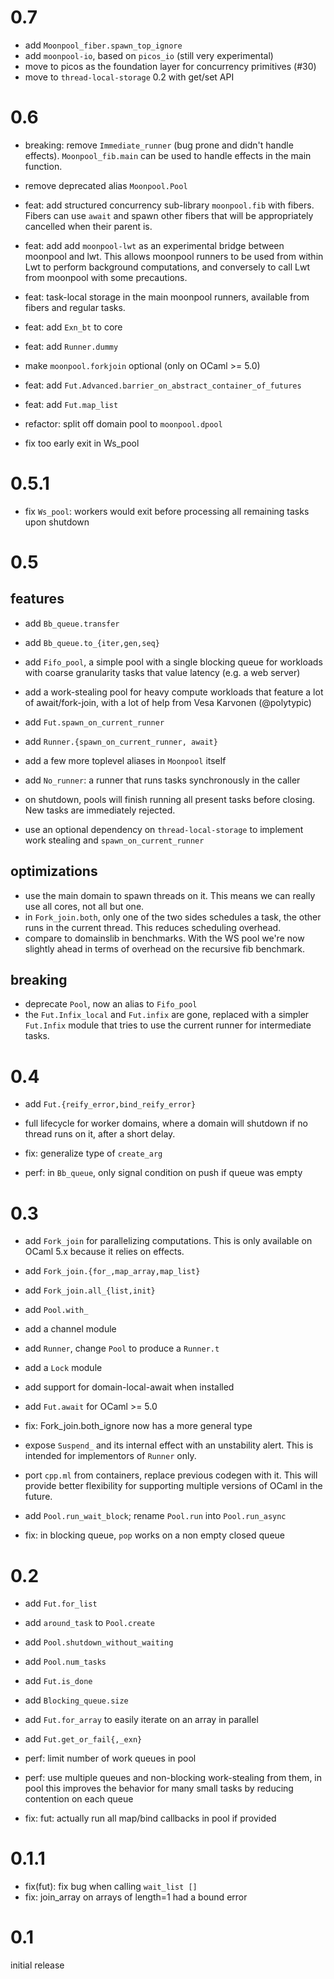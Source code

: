 
# 0.7

- add `Moonpool_fiber.spawn_top_ignore`
- add `moonpool-io`, based on `picos_io` (still very experimental)
- move to picos as the foundation layer for concurrency primitives (#30)
- move to `thread-local-storage` 0.2 with get/set API

# 0.6

- breaking: remove `Immediate_runner` (bug prone and didn't
    handle effects). `Moonpool_fib.main` can be used to handle
    effects in the main function.
- remove deprecated alias `Moonpool.Pool`

- feat: add structured concurrency sub-library `moonpool.fib` with
    fibers. Fibers can use `await` and spawn other fibers that will
    be appropriately cancelled when their parent is.
- feat: add add `moonpool-lwt` as an experimental bridge between moonpool and lwt.
    This allows moonpool runners to be used from within Lwt to
    perform background computations, and conversely to call Lwt from
    moonpool with some precautions.
- feat: task-local storage in the main moonpool runners, available from
    fibers and regular tasks.
- feat: add `Exn_bt` to core
- feat: add `Runner.dummy`
- make `moonpool.forkjoin` optional (only on OCaml >= 5.0)
- feat: add `Fut.Advanced.barrier_on_abstract_container_of_futures`
- feat: add `Fut.map_list`

- refactor: split off domain pool to `moonpool.dpool`
- fix too early exit in Ws_pool

# 0.5.1

- fix `Ws_pool`: workers would exit before processing
    all remaining tasks upon shutdown

# 0.5

## features

- add `Bb_queue.transfer`
- add `Bb_queue.to_{iter,gen,seq}`
- add `Fifo_pool`, a simple pool with a single blocking queue for
    workloads with coarse granularity tasks that value
    latency (e.g. a web server)
- add a work-stealing pool for heavy compute workloads that
    feature a lot of await/fork-join, with a lot of help
    from Vesa Karvonen (@polytypic)
- add `Fut.spawn_on_current_runner`
- add `Runner.{spawn_on_current_runner, await}`
- add a few more toplevel aliases in `Moonpool` itself
- add `No_runner`: a runner that runs tasks synchronously in the caller
- on shutdown, pools will finish running all present tasks before
    closing. New tasks are immediately rejected.

- use an optional dependency on `thread-local-storage` to
    implement work stealing and `spawn_on_current_runner`

## optimizations

- use the main domain to spawn threads on it. This means we can really
    use all cores, not all but one.
- in `Fork_join.both`, only one of the two sides schedules a task,
    the other runs in the current thread. This reduces scheduling overhead.
- compare to domainslib in benchmarks. With the WS pool we're now slightly
    ahead in terms of overhead on the recursive fib benchmark.

## breaking

- deprecate `Pool`, now an alias to `Fifo_pool`
- the `Fut.Infix_local` and `Fut.infix` are gone, replaced with
    a simpler `Fut.Infix` module that tries to use the current runner
    for intermediate tasks.

# 0.4

- add `Fut.{reify_error,bind_reify_error}`
- full lifecycle for worker domains, where a domain
    will shutdown if no thread runs on it, after a
    short delay.

- fix: generalize type of `create_arg`
- perf: in `Bb_queue`, only signal condition on push if queue was empty

# 0.3

- add `Fork_join` for parallelizing computations. This is only
    available on OCaml 5.x because it relies on effects.
- add `Fork_join.{for_,map_array,map_list}`
- add `Fork_join.all_{list,init}`
- add `Pool.with_`
- add a channel module
- add `Runner`, change `Pool` to produce a `Runner.t`
- add a `Lock` module
- add support for domain-local-await when installed
- add `Fut.await` for OCaml >= 5.0

- fix: Fork_join.both_ignore now has a more general type

- expose `Suspend_` and its internal effect with an unstability alert.
    This is intended for implementors of `Runner` only.
- port `cpp.ml` from containers, replace previous codegen with it.
    This will provide better flexibility for supporting multiple versions
    of OCaml in the future.
- add `Pool.run_wait_block`; rename `Pool.run` into `Pool.run_async`
- fix: in blocking queue, `pop` works on a non empty closed queue

# 0.2

- add `Fut.for_list`
- add `around_task` to `Pool.create`
- add `Pool.shutdown_without_waiting`
- add `Pool.num_tasks`
- add `Fut.is_done`
- add `Blocking_queue.size`
- add `Fut.for_array` to easily iterate on an array in parallel
- add `Fut.get_or_fail{,_exn}`

- perf: limit number of work queues in pool
- perf: use multiple queues and non-blocking work-stealing from them, in pool
    this improves the behavior for many small tasks by reducing contention on
    each queue

- fix: fut: actually run all map/bind callbacks in pool if provided

# 0.1.1

- fix(fut): fix bug when calling `wait_list []`
- fix: join_array on arrays of length=1 had a bound error

# 0.1

initial release
